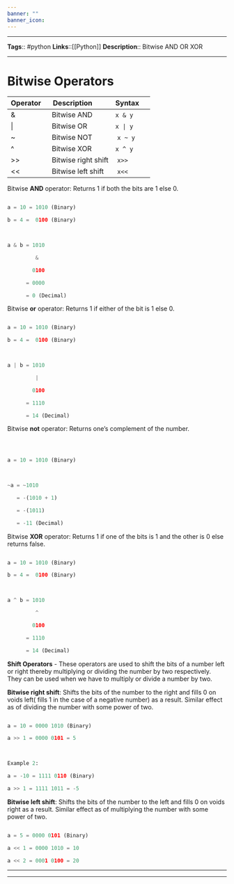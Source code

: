 ```yaml
---
banner: ""
banner_icon: 
---
```


---
**Tags**:: #python
**Links**::[[Python]]
**Description**:: Bitwise AND OR XOR

---

# Bitwise Operators
| Operator  | Description         | Syntax     |
| --------- | ------------------- | ---------- |
| &         | Bitwise AND         | `x & y`    |
| \|        | Bitwise OR          | `x \| y`   |
| ~         | Bitwise NOT         |  `x ~ y`   |
| ^         | Bitwise XOR         | `x ^ y`    |
| >>        | Bitwise right shift |  `x>>`     |
| <<        | Bitwise left shift  |  `x<<`     |

  
Bitwise **AND** operator: Returns 1 if both the bits are 1 else 0.

```python

a = 10 = 1010 (Binary)

b = 4 =  0100 (Binary)

  

a & b = 1010

         &

        0100

      = 0000

      = 0 (Decimal)

```


Bitwise **or** operator: Returns 1 if either of the bit is 1 else 0.

```python

a = 10 = 1010 (Binary)

b = 4 =  0100 (Binary)

  

a | b = 1010

         |

        0100

      = 1110

      = 14 (Decimal)

```

Bitwise **not** operator: Returns one’s complement of the number.

```python

  

a = 10 = 1010 (Binary)

  

~a = ~1010

   = -(1010 + 1)

   = -(1011)

   = -11 (Decimal)

```


Bitwise **XOR** operator: Returns 1 if one of the bits is 1 and the other is 0 else returns false.

```python

a = 10 = 1010 (Binary)

b = 4 =  0100 (Binary)

  

a ^ b = 1010

         ^

        0100

      = 1110

      = 14 (Decimal)

```


**Shift Operators** -
These operators are used to shift the bits of a number left or right thereby multiplying or dividing the number by two respectively. They can be used when we have to multiply or divide a number by two.

**Bitwise right shift**: Shifts the bits of the number to the right and fills 0 on voids left( fills 1 in the case of a negative number) as a result. Similar effect as of dividing the number with some power of two.

```python

a = 10 = 0000 1010 (Binary)

a >> 1 = 0000 0101 = 5

  

Example 2:

a = -10 = 1111 0110 (Binary)

a >> 1 = 1111 1011 = -5

```

**Bitwise left shift**: Shifts the bits of the number to the left and fills 0 on voids right as a result. Similar effect as of multiplying the number with some power of two.

```python

a = 5 = 0000 0101 (Binary)

a << 1 = 0000 1010 = 10

a << 2 = 0001 0100 = 20

```

---
---

